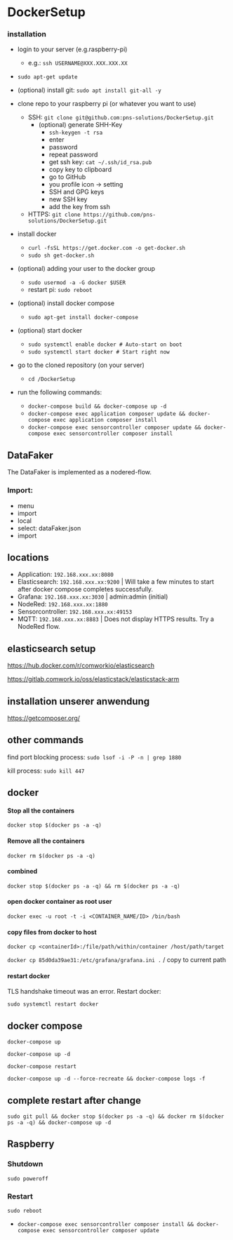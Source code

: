 # DockerSetup

### installation
- login to your server (e.g.raspberry-pi) 
  - e.g.: `ssh USERNAME@XXX.XXX.XXX.XX`
- `sudo apt-get update`
- (optional) install git: `sudo apt install git-all -y`
- clone repo to your raspberry pi (or whatever you want to use)
  - SSH: `git clone git@github.com:pns-solutions/DockerSetup.git`
    - (optional) generate SHH-Key
      - `ssh-keygen -t rsa`
      - enter
      - password
      - repeat password
      - get ssh key: `cat ~/.ssh/id_rsa.pub`
      - copy key to clipboard
      - go to GitHub
      - you profile icon -> setting
      - SSH and GPG keys
      - new SSH key
      - add the key from ssh
  - HTTPS: `git clone https://github.com/pns-solutions/DockerSetup.git`

- install docker
  - `curl -fsSL https://get.docker.com -o get-docker.sh`
  - `sudo sh get-docker.sh`
- (optional) adding your user to the docker group
  - `sudo usermod -a -G docker $USER`
  - restart pi: `sudo reboot`
- (optional) install docker compose
  - `sudo apt-get install docker-compose`
- (optional) start docker
  - `sudo systemctl enable docker # Auto-start on boot`
  - `sudo systemctl start docker # Start right now`
- go to the cloned repository (on your server)
  - `cd /DockerSetup`
- run the following commands:
  - `docker-compose build && docker-compose up -d`
  - `docker-compose exec application composer update && docker-compose exec application composer install`
  - `docker-compose exec sensorcontroller composer update && docker-compose exec sensorcontroller composer install`

  
## DataFaker
The DataFaker is implemented as a nodered-flow.
### Import: 
- menu
- import
- local
- select: dataFaker.json
- import


## locations
- Application: `192.168.xxx.xx:8080`
- Elasticsearch: `192.168.xxx.xx:9200` | Will take a few minutes to start after docker compose completes successfully.
- Grafana: `192.168.xxx.xx:3030` | admin:admin (initial)
- NodeRed: `192.168.xxx.xx:1880`
- Sensorcontroller: `192.168.xxx.xx:49153`
- MQTT: `192.168.xxx.xx:8883` | Does not display HTTPS results. Try a NodeRed flow.


## elasticsearch setup

https://hub.docker.com/r/comworkio/elasticsearch

https://gitlab.comwork.io/oss/elasticstack/elasticstack-arm

## installation unserer anwendung
https://getcomposer.org/


## other commands
find port blocking process: `sudo lsof -i -P -n | grep 1880`

kill process: `sudo kill 447`

## docker
#### Stop all the containers
`docker stop $(docker ps -a -q)`

#### Remove all the containers
`docker rm $(docker ps -a -q)`

#### combined
`docker stop $(docker ps -a -q) && rm $(docker ps -a -q)`

#### open docker container as root user
`docker exec -u root -t -i <CONTAINER_NAME/ID> /bin/bash`

#### copy files from docker to host
`docker cp <containerId>:/file/path/within/container /host/path/target`

`docker cp 85d0da39ae31:/etc/grafana/grafana.ini .` / copy to current path

#### restart docker
TLS handshake timeout was an error. Restart docker:

`sudo systemctl restart docker`


## docker compose

`docker-compose up`

`docker-compose up -d`

`docker-compose restart`

`docker-compose up -d --force-recreate && docker-compose logs -f`

## complete restart after change


```shell
sudo git pull && docker stop $(docker ps -a -q) && docker rm $(docker ps -a -q) && docker-compose up -d
```

## Raspberry
### Shutdown
`sudo poweroff`

### Restart
`sudo reboot`

- `docker-compose exec sensorcontroller composer install && docker-compose exec sensorcontroller composer update`
